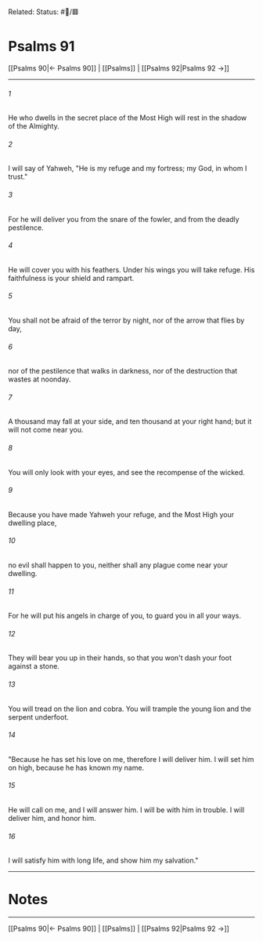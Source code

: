 Related:
Status: #📖/🟥
# Psalms 91

[[Psalms 90|← Psalms 90]] | [[Psalms]] | [[Psalms 92|Psalms 92 →]]
***



###### 1 
He who dwells in the secret place of the Most High will rest in the shadow of the Almighty. 

###### 2 
I will say of Yahweh, "He is my refuge and my fortress; my God, in whom I trust." 

###### 3 
For he will deliver you from the snare of the fowler, and from the deadly pestilence. 

###### 4 
He will cover you with his feathers. Under his wings you will take refuge. His faithfulness is your shield and rampart. 

###### 5 
You shall not be afraid of the terror by night, nor of the arrow that flies by day, 

###### 6 
nor of the pestilence that walks in darkness, nor of the destruction that wastes at noonday. 

###### 7 
A thousand may fall at your side, and ten thousand at your right hand; but it will not come near you. 

###### 8 
You will only look with your eyes, and see the recompense of the wicked. 

###### 9 
Because you have made Yahweh your refuge, and the Most High your dwelling place, 

###### 10 
no evil shall happen to you, neither shall any plague come near your dwelling. 

###### 11 
For he will put his angels in charge of you, to guard you in all your ways. 

###### 12 
They will bear you up in their hands, so that you won't dash your foot against a stone. 

###### 13 
You will tread on the lion and cobra. You will trample the young lion and the serpent underfoot. 

###### 14 
"Because he has set his love on me, therefore I will deliver him. I will set him on high, because he has known my name. 

###### 15 
He will call on me, and I will answer him. I will be with him in trouble. I will deliver him, and honor him. 

###### 16 
I will satisfy him with long life, and show him my salvation."

---
# Notes


***
[[Psalms 90|← Psalms 90]] | [[Psalms]] | [[Psalms 92|Psalms 92 →]]
